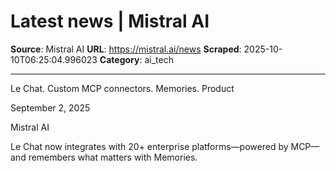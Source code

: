 # Latest news | Mistral AI

**Source**: Mistral AI
**URL**: https://mistral.ai/news
**Scraped**: 2025-10-10T06:25:04.996023
**Category**: ai_tech

---

Le Chat. Custom MCP connectors. Memories.
Product

September 2, 2025

Mistral AI

Le Chat now integrates with 20+ enterprise platforms—powered by MCP—and remembers what matters with Memories.
